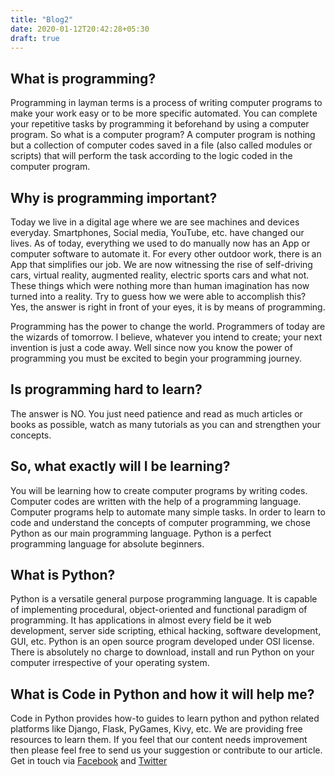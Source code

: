 ```yaml
---
title: "Blog2"
date: 2020-01-12T20:42:28+05:30
draft: true
---
```


## What is programming?

Programming in layman terms is a process of writing computer programs to make your work easy or to be more specific automated. You can complete your repetitive tasks by programming it beforehand by using a computer program. So what is a computer program? A computer program is nothing but a collection of computer codes saved in a file (also called modules or scripts) that will perform the task according to the logic coded in the computer program.

## Why is programming important?

Today we live in a digital age where we are see machines and devices everyday. Smartphones, Social media, YouTube, etc. have changed our lives. As of today, everything we used to do manually now has an App or computer software to automate it. For every other outdoor work, there is an App that simplifies our job. We are now witnessing the rise of self-driving cars, virtual reality, augmented reality, electric sports cars and what not. These things which were nothing more than human imagination has now turned into a reality. Try to guess how we were able to accomplish this? Yes, the answer is right in front of your eyes, it is by means of programming.

Programming has the power to change the world. Programmers of today are the wizards of tomorrow. I believe, whatever you intend to create; your next invention is just a code away. Well since now you know the power of programming you must be excited to begin your programming journey.

## Is programming hard to learn?

The answer is NO. You just need patience and read as much articles or books as possible, watch as many tutorials as you can and strengthen your concepts.

## So, what exactly will I be learning?

You will be learning how to create computer programs by writing codes. Computer codes are written with the help of a programming language. Computer programs help to automate many simple tasks. In order to learn to code and understand the concepts of computer programming, we chose Python as our main programming language. Python is a perfect programming language for absolute beginners.

## What is Python?

Python is a versatile general purpose programming language. It is capable of implementing procedural, object-oriented and functional paradigm of programming. It has applications in almost every field be it web development, server side scripting, ethical hacking, software development, GUI, etc. Python is an open source program developed under OSI license. There is absolutely no charge to download, install and run Python on your computer irrespective of your operating system.

## What is Code in Python and how it will help me?

Code in Python provides how-to guides to learn python and python related platforms like Django, Flask, PyGames, Kivy, etc. We are providing free resources to learn them. If you feel that our content needs improvement then please feel free to send us your suggestion or contribute to our article. Get in touch via [Facebook][1] and [Twitter][2]

 [1]: https://www.facebook.com/codeinpython
 [2]: https://twitter.com/akarsh_singh9
